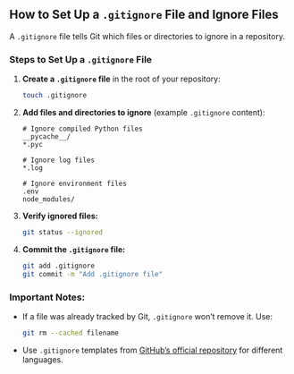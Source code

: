## How to Set Up a `.gitignore` File and Ignore Files

A `.gitignore` file tells Git which files or directories to ignore in a repository.

### Steps to Set Up a `.gitignore` File
1. **Create a `.gitignore` file** in the root of your repository:
   ```sh
   touch .gitignore
   ```

2. **Add files and directories to ignore** (example `.gitignore` content):
   ```
   # Ignore compiled Python files
   __pycache__/
   *.pyc

   # Ignore log files
   *.log

   # Ignore environment files
   .env
   node_modules/
   ````

3. **Verify ignored files:**
   ```sh
   git status --ignored
   ```

4. **Commit the `.gitignore` file:**
   ```sh
   git add .gitignore
   git commit -m "Add .gitignore file"
   ```

### Important Notes:
- If a file was already tracked by Git, `.gitignore` won’t remove it. Use:
  ```sh
  git rm --cached filename
  ```
- Use `.gitignore` templates from [GitHub’s official repository](https://github.com/github/gitignore) for different languages.

